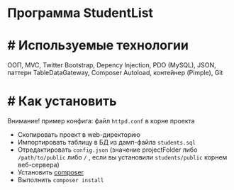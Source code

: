 # Программа StudentList


# # Используемые технологии
ООП, MVC, Twitter Bootstrap, Depency Injection, PDO (MySQL), JSON, паттерн TableDataGateway, Composer Autoload, контейнер (Pimple), Git

# # Как установить
Внимание! пример конфига: файл `httpd.conf` в корне проекта

- Скопировать проект в web-директорию
- Импортировать таблицу в БД из дамп-файла `students.sql`
- Отредактировать `config.json` (значение projectFolder либо `/path/to/public`
либо `/`
, если вы установили `students/public` корнем веб-сервера) 
- Установить [composer](https://getcomposer.org/)
- Выполнить `composer install`